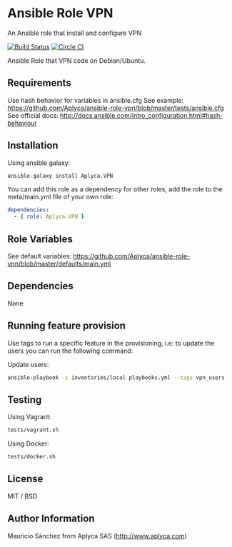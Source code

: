 Ansible Role VPN
====================

An Ansible role that install and configure VPN

[![Build Status](https://travis-ci.org/Aplyca/ansible-role-vpn.svg?branch=master)](https://travis-ci.org/Aplyca/ansible-role-vpn)
[![Circle CI](https://circleci.com/gh/Aplyca/ansible-role-vpn.svg?style=svg)](https://circleci.com/gh/Aplyca/ansible-role-vpn)

Ansible Role that VPN code on Debian/Ubuntu.

Requirements
------------

Use hash behavior for variables in ansible.cfg
See example: https://github.com/Aplyca/ansible-role-vpn/blob/master/tests/ansible.cfg
See official docs: http://docs.ansible.com/intro_configuration.html#hash-behaviour

Installation
------------

Using ansible galaxy:
```bash
ansible-galaxy install Aplyca.VPN
```
You can add this role as a dependency for other roles, add the role to the meta/main.yml file of your own role:
```yaml
dependencies:
  - { role: Aplyca.VPN }
```

Role Variables
--------------
See default variables: https://github.com/Aplyca/ansible-role-vpn/blob/master/defaults/main.yml

Dependencies
------------

None

Running feature provision
-------------------------

Use tags to run a specific feature in the provisioning, i.e: to update the users you can run the following command:

Update users:

```bash
ansible-playbook -i inventories/local playbooks.yml --tags vpn_users
```

Testing
-------
Using Vagrant:

```bash
tests/vagrant.sh
```

Using Docker:

```bash
tests/docker.sh
```

License
-------

MIT / BSD

Author Information
------------------

Mauricio Sánchez from Aplyca SAS (http://www.aplyca.com)
